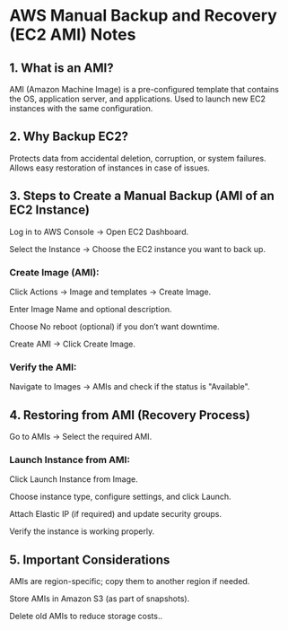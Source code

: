 # AWS Manual Backup and Recovery (EC2 AMI) Notes

## 1. What is an AMI?
AMI (Amazon Machine Image) is a pre-configured template that contains the OS, application server, and applications.
Used to launch new EC2 instances with the same configuration.

## 2. Why Backup EC2?
Protects data from accidental deletion, corruption, or system failures.
Allows easy restoration of instances in case of issues.

## 3. Steps to Create a Manual Backup (AMI of an EC2 Instance)
Log in to AWS Console → Open EC2 Dashboard.

Select the Instance → Choose the EC2 instance you want to back up.

### Create Image (AMI):
Click Actions → Image and templates → Create Image.

Enter Image Name and optional description.

Choose No reboot (optional) if you don’t want downtime.

Create AMI → Click Create Image.

### Verify the AMI:
Navigate to Images → AMIs and check if the status is "Available".

## 4. Restoring from AMI (Recovery Process)
Go to AMIs → Select the required AMI.

### Launch Instance from AMI:

Click Launch Instance from Image.

Choose instance type, configure settings, and click Launch.

Attach Elastic IP (if required) and update security groups.

Verify the instance is working properly.

## 5. Important Considerations

AMIs are region-specific; copy them to another region if needed.

Store AMIs in Amazon S3 (as part of snapshots).

Delete old AMIs to reduce storage costs..